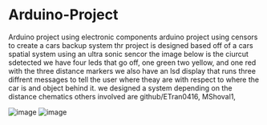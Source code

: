 # Arduino-Project
Arduino project using electronic components
arduino project using censors to create a cars backup system thr project is designed based off of a cars spatial system using an ultra sonic sencor 
the image below is the ciurcut sdetected we have four leds that go off, one green two yellow, and one red
with the three distance markers we also have an lsd display that runs three diffrent messages to tell the user where theay are with respect to where the car is and object behind it.
we designed a system depending on the distance chematics
others involved are 
github/ETran0416, MShoval1, 

![image](https://github.com/LSAyrton/Arduino/assets/147452096/c93a53a1-1467-44eb-88d6-46e85569c322)
![image](https://github.com/LSAyrton/Arduino/assets/147452096/44f049fd-5c73-43f3-8a35-c607c1844d31)
